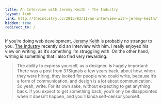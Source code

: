 ```yaml
---
title: An Interview with Jeremy Keith - The Industry
layout: link
link: http://theindustry.cc/2013/03/11/an-interview-with-jeremy-keith/
hidden: true
redirect_to: / 
---
```


If you’re doing web development, [Jeremy Keith](http://adactio.com) is
probably no stranger to you. [The Industry](http://theindustry.cc/)
recently did an interview with him. I really enjoyed his view on
writing, as it’s something i’m struggling with. On the other hand,
writing is something that i also find very rewarding.

> The ability to express yourself, as a designer, is hugely important:
> There was a post from 37Signals a few years back, about how, when they
> were hiring, they looked for people who could write, because it’s a
> form of communication, and design is a lot about communication. So
> yeah, write. For its own sake, without expecting to get anything back.
> If you expect to get something back, you’ll only be disappointed when
> it doesn’t happen, and you’ll kinda self-censor yourself.
